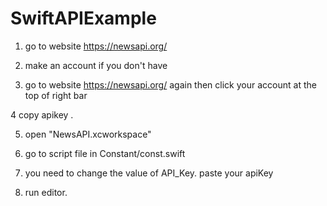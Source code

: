 # SwiftAPIExample

1. go to website https://newsapi.org/

2. make an account if you don't have

3. go to website https://newsapi.org/ again then click your account at the top of right bar

4 copy apikey .

5. open "NewsAPI.xcworkspace"

6. go to script file in Constant/const.swift 

7. you need to change the value of API_Key. paste your apiKey 

8. run editor.
